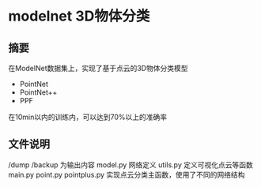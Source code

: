 # modelnet 3D物体分类

## 摘要

在ModelNet数据集上，实现了基于点云的3D物体分类模型
* PointNet
* PointNet++
* PPF

在10min以内的训练内，可以达到70%以上的准确率


## 文件说明
/dump /backup 为输出内容
model.py 网络定义
utils.py 定义可视化点云等函数
main.py point.py pointplus.py 实现点云分类主函数，使用了不同的网络结构 
